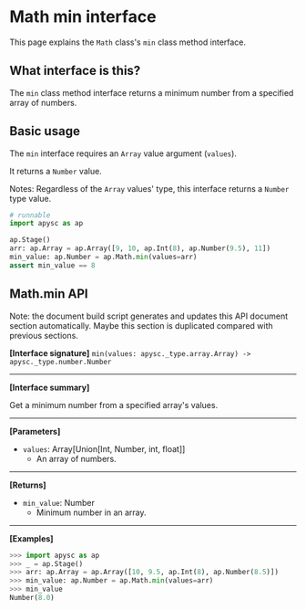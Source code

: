 # Math min interface

This page explains the `Math` class's `min` class method interface.

## What interface is this?

The `min` class method interface returns a minimum number from a specified array of numbers.

## Basic usage

The `min` interface requires an `Array` value argument (`values`).

It returns a `Number` value.

Notes: Regardless of the `Array` values' type, this interface returns a `Number` type value.

```py
# runnable
import apysc as ap

ap.Stage()
arr: ap.Array = ap.Array([9, 10, ap.Int(8), ap.Number(9.5), 11])
min_value: ap.Number = ap.Math.min(values=arr)
assert min_value == 8
```

## Math.min API

<!-- Docstring: apysc._math.min_mixin.MinMixIn.min -->

<span class="inconspicuous-txt">Note: the document build script generates and updates this API document section automatically. Maybe this section is duplicated compared with previous sections.</span>

**[Interface signature]** `min(values: apysc._type.array.Array) -> apysc._type.number.Number`<hr>

**[Interface summary]**

Get a minimum number from a specified array's values.<hr>

**[Parameters]**

- `values`: Array[Union[Int, Number, int, float]]
  - An array of numbers.

<hr>

**[Returns]**

- `min_value`: Number
  - Minimum number in an array.

<hr>

**[Examples]**

```py
>>> import apysc as ap
>>> _ = ap.Stage()
>>> arr: ap.Array = ap.Array([10, 9.5, ap.Int(8), ap.Number(8.5)])
>>> min_value: ap.Number = ap.Math.min(values=arr)
>>> min_value
Number(8.0)
```